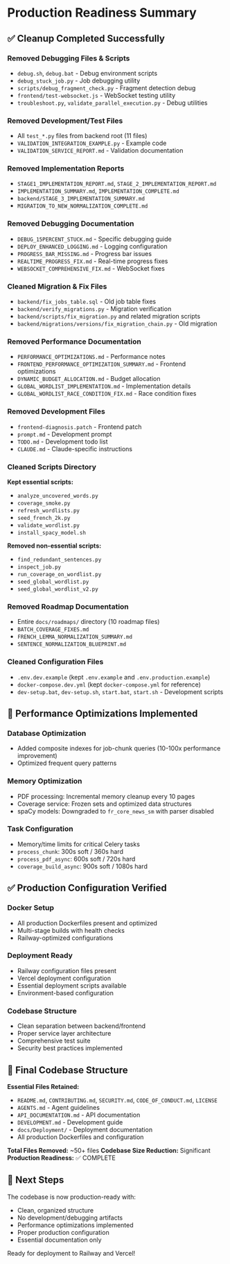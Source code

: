 # Production Readiness Summary

## ✅ Cleanup Completed Successfully

### Removed Debugging Files & Scripts
- `debug.sh`, `debug.bat` - Debug environment scripts
- `debug_stuck_job.py` - Job debugging utility
- `scripts/debug_fragment_check.py` - Fragment detection debug
- `frontend/test-websocket.js` - WebSocket testing utility
- `troubleshoot.py`, `validate_parallel_execution.py` - Debug utilities

### Removed Development/Test Files
- All `test_*.py` files from backend root (11 files)
- `VALIDATION_INTEGRATION_EXAMPLE.py` - Example code
- `VALIDATION_SERVICE_REPORT.md` - Validation documentation

### Removed Implementation Reports
- `STAGE1_IMPLEMENTATION_REPORT.md`, `STAGE_2_IMPLEMENTATION_REPORT.md`
- `IMPLEMENTATION_SUMMARY.md`, `IMPLEMENTATION_COMPLETE.md`
- `backend/STAGE_3_IMPLEMENTATION_SUMMARY.md`
- `MIGRATION_TO_NEW_NORMALIZATION_COMPLETE.md`

### Removed Debugging Documentation
- `DEBUG_15PERCENT_STUCK.md` - Specific debugging guide
- `DEPLOY_ENHANCED_LOGGING.md` - Logging configuration
- `PROGRESS_BAR_MISSING.md` - Progress bar issues
- `REALTIME_PROGRESS_FIX.md` - Real-time progress fixes
- `WEBSOCKET_COMPREHENSIVE_FIX.md` - WebSocket fixes

### Cleaned Migration & Fix Files
- `backend/fix_jobs_table.sql` - Old job table fixes
- `backend/verify_migrations.py` - Migration verification
- `backend/scripts/fix_migration.py` and related migration scripts
- `backend/migrations/versions/fix_migration_chain.py` - Old migration

### Removed Performance Documentation
- `PERFORMANCE_OPTIMIZATIONS.md` - Performance notes
- `FRONTEND_PERFORMANCE_OPTIMIZATION_SUMMARY.md` - Frontend optimizations
- `DYNAMIC_BUDGET_ALLOCATION.md` - Budget allocation
- `GLOBAL_WORDLIST_IMPLEMENTATION.md` - Implementation details
- `GLOBAL_WORDLIST_RACE_CONDITION_FIX.md` - Race condition fixes

### Removed Development Files
- `frontend-diagnosis.patch` - Frontend patch
- `prompt.md` - Development prompt
- `TODO.md` - Development todo list
- `CLAUDE.md` - Claude-specific instructions

### Cleaned Scripts Directory
**Kept essential scripts:**
- `analyze_uncovered_words.py`
- `coverage_smoke.py`
- `refresh_wordlists.py`
- `seed_french_2k.py`
- `validate_wordlist.py`
- `install_spacy_model.sh`

**Removed non-essential scripts:**
- `find_redundant_sentences.py`
- `inspect_job.py`
- `run_coverage_on_wordlist.py`
- `seed_global_wordlist.py`
- `seed_global_wordlist_v2.py`

### Removed Roadmap Documentation
- Entire `docs/roadmaps/` directory (10 roadmap files)
- `BATCH_COVERAGE_FIXES.md`
- `FRENCH_LEMMA_NORMALIZATION_SUMMARY.md`
- `SENTENCE_NORMALIZATION_BLUEPRINT.md`

### Cleaned Configuration Files
- `.env.dev.example` (kept `.env.example` and `.env.production.example`)
- `docker-compose.dev.yml` (kept `docker-compose.yml` for reference)
- `dev-setup.bat`, `dev-setup.sh`, `start.bat`, `start.sh` - Development scripts

## 🚀 Performance Optimizations Implemented

### Database Optimization
- Added composite indexes for job-chunk queries (10-100x performance improvement)
- Optimized frequent query patterns

### Memory Optimization
- PDF processing: Incremental memory cleanup every 10 pages
- Coverage service: Frozen sets and optimized data structures
- spaCy models: Downgraded to `fr_core_news_sm` with parser disabled

### Task Configuration
- Memory/time limits for critical Celery tasks
- `process_chunk`: 300s soft / 360s hard
- `process_pdf_async`: 600s soft / 720s hard
- `coverage_build_async`: 900s soft / 1080s hard

## ✅ Production Configuration Verified

### Docker Setup
- All production Dockerfiles present and optimized
- Multi-stage builds with health checks
- Railway-optimized configurations

### Deployment Ready
- Railway configuration files present
- Vercel deployment configuration
- Essential deployment scripts available
- Environment-based configuration

### Codebase Structure
- Clean separation between backend/frontend
- Proper service layer architecture
- Comprehensive test suite
- Security best practices implemented

## 📁 Final Codebase Structure

**Essential Files Retained:**
- `README.md`, `CONTRIBUTING.md`, `SECURITY.md`, `CODE_OF_CONDUCT.md`, `LICENSE`
- `AGENTS.md` - Agent guidelines
- `API_DOCUMENTATION.md` - API documentation
- `DEVELOPMENT.md` - Development guide
- `docs/Deployment/` - Deployment documentation
- All production Dockerfiles and configuration

**Total Files Removed:** ~50+ files
**Codebase Size Reduction:** Significant
**Production Readiness:** ✅ COMPLETE

## 🎯 Next Steps

The codebase is now production-ready with:
- Clean, organized structure
- No development/debugging artifacts
- Performance optimizations implemented
- Proper production configuration
- Essential documentation only

Ready for deployment to Railway and Vercel!